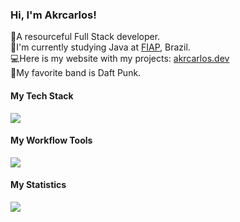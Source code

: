 ### Hi, I'm Akrcarlos!
<p align="left">
🥷A resourceful Full Stack developer.<br>
🧠I'm currently studying Java at <a href="https://www.fiap.com.br/">FIAP</a>, Brazil.<br>
💻Here is my website with my projects: <a href="https://akrcarlos.dev">akrcarlos.dev</a><br>
📀My favorite band is Daft Punk.


#### My Tech Stack

<p align="left">
  <a href="https://skillicons.dev">
    <img src="https://skillicons.dev/icons?i=java,python,js,spring,azure&theme=light"/>
  </a>
</p>

#### My Workflow Tools

<p align="left">
  <a href="https://skillicons.dev">
    <img src="https://skillicons.dev/icons?i=figma,git,idea,vscode&theme=light"/>
  </a>
</p>

#### My Statistics

<div align="left">
  <img src="https://github-readme-stats.vercel.app/api/top-langs/?username=akrcarlos&layout=compact"/>
</div>
